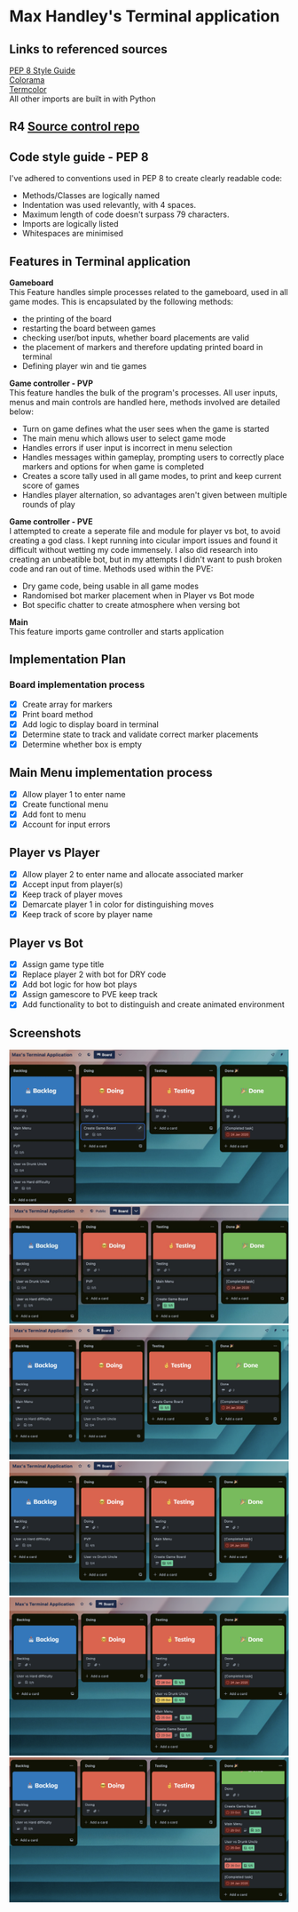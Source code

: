 # Max Handley's Terminal application
 ## Links to referenced sources
[PEP 8 Style Guide](https://peps.python.org/pep-0008/)  
[Colorama](https://pypi.org/project/colorama/)  
[Termcolor](https://pypi.org/project/termcolor/)  
All other imports are built in with Python
 ## R4 [Source control repo](https://github.com/maxhandley97/TerminalApplication)
 ## Code style guide - PEP 8
I've adhered to conventions used in PEP 8 to create clearly readable code:
- Methods/Classes are logically named
- Indentation was used relevantly, with 4 spaces. 
- Maximum length of code doesn't surpass 79 characters.  
- Imports are logically listed
- Whitespaces are minimised
## Features in Terminal application
**Gameboard**  
This Feature handles simple processes related to the gameboard, used in all game modes. This is encapsulated by the following methods: 
- the printing of the board 
- restarting the board between games 
- checking user/bot inputs, whether board placements are valid 
- the placement of markers and therefore updating printed board in terminal
- Defining player win and tie games

**Game controller - PVP**  
This feature handles the bulk of the program's processes. All user inputs, menus and main controls are handled here, methods involved are detailed below:
- Turn on game defines what the user sees when the game is started
- The main menu which allows user to select game mode
- Handles errors if user input is incorrect in menu selection
- Handles messages within gameplay, prompting users to correctly place markers and options for when game is completed 
- Creates a score tally used in all game modes, to print and keep current score of games
- Handles player alternation, so advantages aren't given between multiple rounds of play

**Game controller - PVE**  
I attempted to create a seperate file and module for player vs bot, to avoid creating a god class. I kept running into cicular import issues and found it difficult without wetting my code immensely. I also did research into creating an unbeatible bot, but in my attempts I didn't want to push broken code and ran out of time. Methods used within the PVE:
- Dry game code, being usable in all game modes
- Randomised bot marker placement when in Player vs Bot mode
- Bot specific chatter to create atmosphere when versing bot


**Main**  
This feature imports game controller and starts application

## Implementation Plan
### Board implementation process
- [x] Create array for markers
- [x] Print board method
- [x] Add logic to display board in terminal
- [x] Determine state to track and validate correct marker placements
- [x] Determine whether box is empty

## Main Menu implementation process
- [x] Allow player 1 to enter name
- [x] Create functional menu
- [x] Add font to menu
- [x] Account for input errors

## Player vs Player
- [x] Allow player 2 to enter name and allocate associated marker
- [x] Accept input from player(s)
- [x] Keep track of player moves
- [x] Demarcate player 1 in color for distinguishing moves
- [x] Keep track of score by player name

## Player vs Bot
- [x] Assign game type title
- [x] Replace player 2 with bot for DRY code
- [x] Add bot logic for how bot plays
- [x] Assign gamescore to PVE keep track
- [x] Add functionality to bot to distinguish and create animated environment

## Screenshots
![Screenshot1](/docs/images/Screenshot12023-10-21.jpeg)
![Screenshot2](/docs/images/Screenshot22023-10-21.jpeg)
![Screenshot3](/docs/images/Screenshot32023-10-22.png)
![Screenshot4](/docs/images/Screenshot42023-10-24.png)
![Screenshot5](/docs/images/Screenshottesting2023-10-26.png)
![Screenshot6](/docs/images/ScreenshotDone2023-10-27.png)


